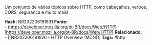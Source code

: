 Um conjunto de vários tópicos sobre HTTP, como cabeçalhos, verbos, CORS, segurança e muito mais!

**Hash:** NR202206191831
**Fonte:**  
	- (https://developer.mozilla.org/pt-BR/docs/Web/HTTP)[https://developer.mozilla.org/pt-BR/docs/Web/HTTP]
**Relacionado:**  
	- [[NR202206191826 - HTTP Overview (MDN)]]
**Tags:**  #http 
